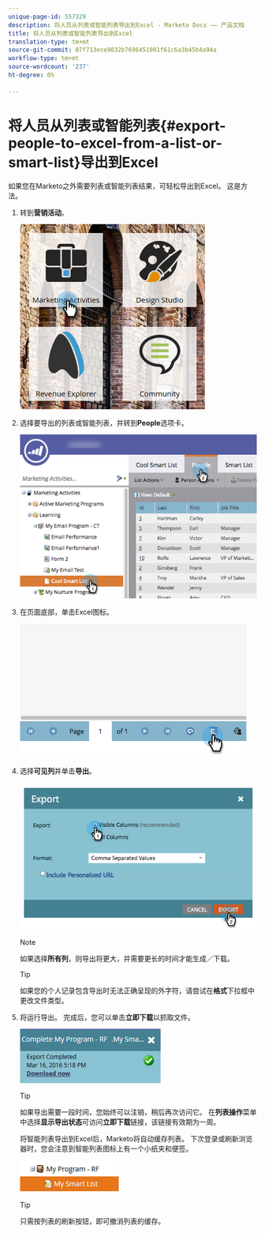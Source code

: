```yaml
---
unique-page-id: 557329
description: 将人员从列表或智能列表导出到Excel - Marketo Docs —— 产品文档
title: 将人员从列表或智能列表导出到Excel
translation-type: tm+mt
source-git-commit: 07f713ece9832b7696451001f61c6a3b45b4a94a
workflow-type: tm+mt
source-wordcount: '237'
ht-degree: 0%

---
```



# 将人员从列表或智能列表{#export-people-to-excel-from-a-list-or-smart-list}导出到Excel

如果您在Marketo之外需要列表或智能列表结果，可轻松导出到Excel。 这是方法。

1. 转到&#x200B;**营销活动**。

   ![](assets/ma.png)

1. 选择要导出的列表或智能列表，并转到&#x200B;**People**&#x200B;选项卡。

   ![](assets/smartlistpeopletab-hands.png)

1. 在页面底部，单击Excel图标。

   ![](assets/exportpeople.png)

1. 选择&#x200B;**可见列**&#x200B;并单击&#x200B;**导出**。

   ![](assets/image2014-9-11-14-3a1-3a37.png)

   >[!NOTE]
   >
   >如果选择&#x200B;**所有列**，则导出将更大，并需要更长的时间才能生成／下载。

   >[!TIP]
   >
   >如果您的个人记录包含导出时无法正确呈现的外字符，请尝试在&#x200B;**格式**&#x200B;下拉框中更改文件类型。

1. 将运行导出。 完成后，您可以单击&#x200B;**立即下载**&#x200B;以抓取文件。

   ![](assets/popup.png)

   >[!TIP]
   >
   >如果导出需要一段时间，您始终可以注销，稍后再次访问它。 在&#x200B;**列表操作**&#x200B;菜单中选择&#x200B;**显示导出状态**&#x200B;可访问&#x200B;**立即下载**&#x200B;链接，该链接有效期为一周。

   将智能列表导出到Excel后，Marketo将自动缓存列表。 下次登录或刷新浏览器时，您会注意到智能列表图标上有一个小纸夹和便签。

   ![](assets/cached.png)

   >[!TIP]
   >
   >只需按列表的刷新按钮，即可撤消列表的缓存。
